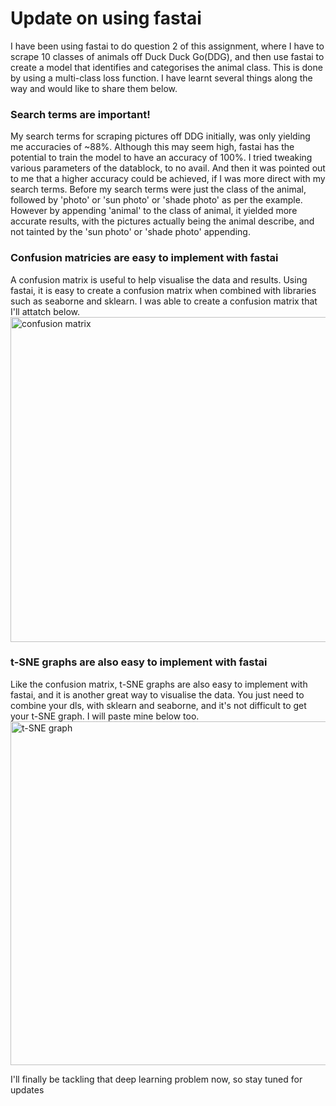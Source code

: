 # Update on using fastai
I have been using fastai to do question 2 of this assignment, where I have to scrape 10 classes of animals off Duck Duck Go(DDG), and then use fastai to create a model that identifies and categorises the animal class. This is done by using a multi-class loss function. I have learnt several things along the way and would like to share them below.

### **Search terms are important!**
My search terms for scraping pictures off DDG initially, was only yielding me accuracies of ~88%. Although this may seem high, fastai has the potential to train the model to have an accuracy of 100%. I tried tweaking various parameters of the datablock, to no avail. And then it was pointed out to me that a higher accuracy could be achieved, if I was more direct with my search terms. Before my search terms were just the class of the animal, followed by 'photo' or 'sun photo' or 'shade photo' as per the example. However by appending 'animal' to the class of animal, it yielded more accurate results, with the pictures actually being the animal describe, and not tainted by the 'sun photo' or 'shade photo' appending. 

### **Confusion matricies are easy to implement with fastai**
A confusion matrix is useful to help visualise the data and results. Using fastai, it is easy to create a confusion matrix when combined with libraries such as seaborne and sklearn. I was able to create a confusion matrix that I'll attatch below.
<img src="..</images/confusion_matrix.png" alt="confusion matrix" width="576" height="520">

### **t-SNE graphs are also easy to implement with fastai**
Like the confusion matrix, t-SNE graphs are also easy to implement with fastai, and it is another great way to visualise the data. You just need to combine your dls, with sklearn and seaborne, and it's not difficult to get your t-SNE graph. I will paste mine below too.
<img src="<../images/t-SNE.png" alt="t-SNE graph" width="550" height="550">

I'll finally be tackling that deep learning problem now, so stay tuned for updates
